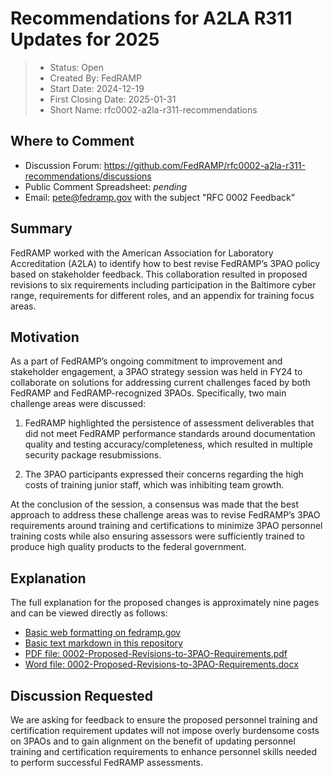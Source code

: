 # Recommendations for A2LA R311 Updates for 2025

> - Status: Open
> - Created By: FedRAMP
> - Start Date: 2024-12-19
> - First Closing Date: 2025-01-31
> - Short Name: rfc0002-a2la-r311-recommendations

## Where to Comment

- Discussion Forum:
  https://github.com/FedRAMP/rfc0002-a2la-r311-recommendations/discussions
- Public Comment Spreadsheet: _pending_
- Email: pete@fedramp.gov with the subject "RFC 0002 Feedback"

## Summary

FedRAMP worked with the American Association for Laboratory Accreditation (A2LA)
to identify how to best revise FedRAMP’s 3PAO policy based on stakeholder
feedback. This collaboration resulted in proposed revisions to six requirements
including participation in the Baltimore cyber range, requirements for different
roles, and an appendix for training focus areas.

## Motivation

As a part of FedRAMP’s ongoing commitment to improvement and stakeholder
engagement, a 3PAO strategy session was held in FY24 to collaborate on solutions
for addressing current challenges faced by both FedRAMP and FedRAMP-recognized
3PAOs. Specifically, two main challenge areas were discussed:

1. FedRAMP highlighted the persistence of assessment deliverables that did not
   meet FedRAMP performance standards around documentation quality and testing
   accuracy/completeness, which resulted in multiple security package
   resubmissions.

2. The 3PAO participants expressed their concerns regarding the high costs of
   training junior staff, which was inhibiting team growth.

At the conclusion of the session, a consensus was made that the best approach to
address these challenge areas was to revise FedRAMP’s 3PAO requirements around
training and certifications to minimize 3PAO personnel training costs while also
ensuring assessors were sufficiently trained to produce high quality products to
the federal government.

## Explanation

The full explanation for the proposed changes is approximately nine pages and
can be viewed directly as follows:

- [Basic web formatting on fedramp.gov](https://fedramp.gov/updates/rfcs/0002/)
- [Basic text markdown in this repository](https://github.com/FedRAMP/rfc0002-a2la-r311-recommendations/blob/main/rfc/assets/0002-Proposed-Revisions-to-3PAO-Requirements.md)
- [PDF file: 0002-Proposed-Revisions-to-3PAO-Requirements.pdf](https://github.com/FedRAMP/rfc0002-a2la-r311-recommendations/blob/main/rfc/assets/0002-Proposed-Revisions-to-3PAO-Requirements.pdf)
- [Word file: 0002-Proposed-Revisions-to-3PAO-Requirements.docx](https://github.com/FedRAMP/rfc0002-a2la-r311-recommendations/blob/main/rfc/assets/0002-Proposed-Revisions-to-3PAO-Requirements.docx)

## Discussion Requested

We are asking for feedback to ensure the proposed personnel training and
certification requirement updates will not impose overly burdensome costs on
3PAOs and to gain alignment on the benefit of updating personnel training and
certification requirements to enhance personnel skills needed to perform
successful FedRAMP assessments.

